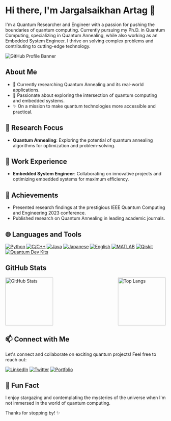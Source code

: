 # Hi there, I'm Jargalsaikhan Artag 👋

I'm a Quantum Researcher and Engineer with a passion for pushing the boundaries of quantum computing. Currently pursuing my Ph.D. in Quantum Computing, specializing in Quantum Annealing, while also working as an Embedded System Engineer. I thrive on solving complex problems and contributing to cutting-edge technology.

![GitHub Profile Banner](https://via.placeholder.com/1500x300.png?text=Artag%20Jargalsaikhan%20-%20Quantum%20Researcher)

## About Me

- 🌱 Currently researching Quantum Annealing and its real-world applications.
- 🚀 Passionate about exploring the intersection of quantum computing and embedded systems.
- ✨ On a mission to make quantum technologies more accessible and practical.

## 🔭 Research Focus

- **Quantum Annealing**: Exploring the potential of quantum annealing algorithms for optimization and problem-solving.

## 💼 Work Experience

- **Embedded System Engineer**: Collaborating on innovative projects and optimizing embedded systems for maximum efficiency.

## 🚀 Achievements

- Presented research findings at the prestigious IEEE Quantum Computing and Engineering 2023 conference.
- Published research on Quantum Annealing in leading academic journals.

## 🌐 Languages and Tools

[![Python](https://img.shields.io/badge/Python-Expert-blue)](https://www.python.org/)
[![C/C++](https://img.shields.io/badge/C/C++-Advanced-blue)](https://www.cplusplus.com/)
[![Java](https://img.shields.io/badge/Java-Intermediate-blue)](https://www.java.com/)
[![Japanese](https://img.shields.io/badge/Japanese-Native-green)](https://en.wikipedia.org/wiki/Japanese_language)
[![English](https://img.shields.io/badge/English-Fluent-green)](https://en.wikipedia.org/wiki/English_language)
[![MATLAB](https://img.shields.io/badge/MATLAB-Proficient-orange)](https://www.mathworks.com/products/matlab.html)
[![Qiskit](https://img.shields.io/badge/Qiskit-Advanced-orange)](https://qiskit.org/)
[![Quantum Dev Kits](https://img.shields.io/badge/Quantum%20Dev%20Kits-Expert-orange)](https://your-quantum-dev-kit-url.com/)

## GitHub Stats

<div style="display: flex; justify-content: space-between;">
    <img src="https://github-readme-stats.vercel.app/api?username=jagaa-1008&show_icons=true&theme=dark" height="150" alt="GitHub Stats">
    <img src="https://github-readme-stats.vercel.app/api/top-langs/?username=jagaa-1008&layout=compact&theme=vision-friendly-dark" height="150" alt="Top Langs">
</div>

## 📫 Connect with Me

Let's connect and collaborate on exciting quantum projects! Feel free to reach out:

[![LinkedIn](https://img.shields.io/badge/LinkedIn-Connect-blue)](https://www.linkedin.com/in/jargalsaikhanartag)
[![Twitter](https://img.shields.io/badge/Twitter-Follow-blue)](https://twitter.com/jagaa_hn)
[![Portfolio](https://img.shields.io/badge/Portfolio-Explore-brightgreen)](https://jagaa-1008.github.io/)

## 🌟 Fun Fact

I enjoy stargazing and contemplating the mysteries of the universe when I'm not immersed in the world of quantum computing.

Thanks for stopping by! ✨
